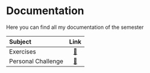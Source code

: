 # Documentation
Here you can find all my documentation of the semester

|Subject|Link|
|:----|:--:|
|Exercises|[🔗](https://github.com/Arthur-Brouwers/ArthurBrouwersS4AI/tree/main/Documentation/Exercises)|
|Personal Challenge|[🔗](https://github.com/Arthur-Brouwers/ArthurBrouwersS4AI/tree/main/Documentation/Personal%20Challenge)|
